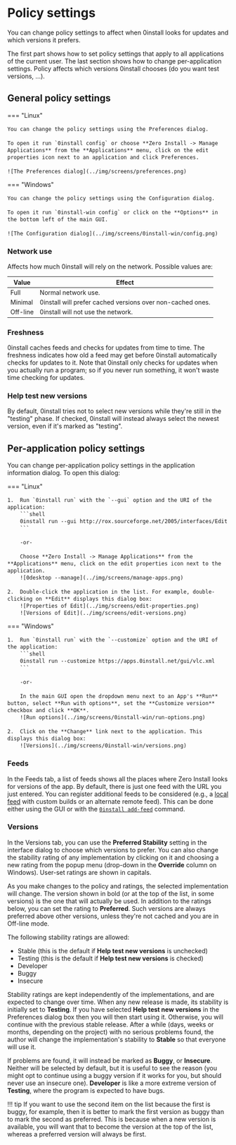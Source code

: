 # Policy settings

You can change policy settings to affect when 0install looks for updates and which versions it prefers.

The first part shows how to set policy settings that apply to all applications of the current user. The last section shows how to change per-application settings. Policy affects which versions 0install chooses (do you want test versions, ...).

## General policy settings

=== "Linux"

    You can change the policy settings using the Preferences dialog.

    To open it run `0install config` or choose **Zero Install -> Manage Applications** from the **Applications** menu, click on the edit properties icon next to an application and click Preferences.

    ![The Preferences dialog](../img/screens/preferences.png)

=== "Windows"

    You can change the policy settings using the Configuration dialog.

    To open it run `0install-win config` or click on the **Options** in the bottom left of the main GUI.

    ![The Configuration dialog](../img/screens/0install-win/config.png)

### Network use

Affects how much 0install will rely on the network. Possible values are:

| Value    | Effect                                                     |
| -------- | ---------------------------------------------------------- |
| Full     | Normal network use.                                        |
| Minimal  | 0install will prefer cached versions over non-cached ones. |
| Off-line | 0install will not use the network.                         |

### Freshness

0install caches feeds and checks for updates from time to time. The freshness indicates how old a feed may get before 0install automatically checks for updates to it. Note that 0install only checks for updates when you actually run a program; so if you never run something, it won't waste time checking for updates.

### Help test new versions

By default, 0install tries not to select new versions while they're still in the "testing" phase. If checked, 0install will instead always select the newest version, even if it's marked as "testing".

## Per-application policy settings

You can change per-application policy settings in the application information dialog. To open this dialog:

=== "Linux"

    1.  Run `0install run` with the `--gui` option and the URI of the application:
        ```shell
        0install run --gui http://rox.sourceforge.net/2005/interfaces/Edit
        ```

        -or-

        Choose **Zero Install -> Manage Applications** from the **Applications** menu, click on the edit properties icon next to the application.  
        ![0desktop --manage](../img/screens/manage-apps.png)

    2.  Double-click the application in the list. For example, double-clicking on **Edit** displays this dialog box:  
        ![Properties of Edit](../img/screens/edit-properties.png)  
        ![Versions of Edit](../img/screens/edit-versions.png)

=== "Windows"

    1.  Run `0install run` with the `--customize` option and the URI of the application:
        ```shell
        0install run --customize https://apps.0install.net/gui/vlc.xml
        ```

        -or-

        In the main GUI open the dropdown menu next to an App's **Run** button, select **Run with options**, set the **Customize version** checkbox and click **OK**.  
        ![Run options](../img/screens/0install-win/run-options.png)

    2.  Click on the **Change** link next to the application. This displays this dialog box:  
        ![Versions](../img/screens/0install-win/versions.png)

### Feeds

In the Feeds tab, a list of feeds shows all the places where Zero Install looks for versions of the app. By default, there is just one feed with the URL you just entered. You can register additional feeds to be considered (e.g., a [local feed](../packaging/local-feeds.md) with custom builds or an alternate remote feed). This can be done either using the GUI or with the [`0install add-feed`](cli.md#add-feed) command.

### Versions

In the Versions tab, you can use the **Preferred Stability** setting in the interface dialog to choose which versions to prefer. You can also change the stability rating of any implementation by clicking on it and choosing a new rating from the popup menu (drop-down in the **Override** column on Windows). User-set ratings are shown in capitals.

As you make changes to the policy and ratings, the selected implementation will change. The version shown in bold (or at the top of the list, in some versions) is the one that will actually be used. In addition to the ratings below, you can set the rating to **Preferred**. Such versions are always preferred above other versions, unless they're not cached and you are in Off-line mode.

The following stability ratings are allowed:

- Stable (this is the default if **Help test new versions** is unchecked)
- Testing (this is the default if **Help test new versions** is checked)
- Developer
- Buggy
- Insecure

Stability ratings are kept independently of the implementations, and are expected to change over time. When any new release is made, its stability is initially set to **Testing**. If you have selected **Help test new versions** in the Preferences dialog box then you will then start using it. Otherwise, you will continue with the previous stable release. After a while (days, weeks or months, depending on the project) with no serious problems found, the author will change the implementation's stability to **Stable** so that everyone will use it.

If problems are found, it will instead be marked as **Buggy**, or **Insecure**. Neither will be selected by default, but it is useful to see the reason (you might opt to continue using a buggy version if it works for you, but should never use an insecure one). **Developer** is like a more extreme version of **Testing**, where the program is expected to have bugs.

!!! tip
    If you want to use the second item on the list because the first is buggy, for example, then it is better to mark the first version as buggy than to mark the second as preferred. This is because when a new version is available, you will want that to become the version at the top of the list, whereas a preferred version will always be first.
